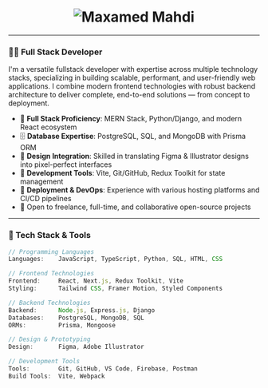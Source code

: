 <h1 align="center">
  <img src="https://readme-typing-svg.demolab.com?font=Fira+Code&size=28&pause=1000&color=36BCF7&center=true&vCenter=true&width=500&lines=Hello+There!+I'm+Maxamed+Mahdi;" alt="Maxamed Mahdi" />
</h1>

---

### 👨‍💻 Full Stack Developer

I'm a versatile fullstack developer with expertise across multiple technology stacks, specializing in building scalable, performant, and user-friendly web applications. I combine modern frontend technologies with robust backend architecture to deliver complete, end-to-end solutions — from concept to deployment.

- 🎯 **Full Stack Proficiency**: MERN Stack, Python/Django, and modern React ecosystem
- 🗄️ **Database Expertise**: PostgreSQL, SQL, and MongoDB with Prisma ORM
- 🎨 **Design Integration**: Skilled in translating Figma & Illustrator designs into pixel-perfect interfaces
- 🔧 **Development Tools**: Vite, Git/GitHub, Redux Toolkit for state management
- 🚀 **Deployment & DevOps**: Experience with various hosting platforms and CI/CD pipelines
- 🤝 Open to freelance, full-time, and collaborative open-source projects

---

### 💼 Tech Stack & Tools

```ts
// Programming Languages
Languages:    JavaScript, TypeScript, Python, SQL, HTML, CSS

// Frontend Technologies
Frontend:     React, Next.js, Redux Toolkit, Vite
Styling:      Tailwind CSS, Framer Motion, Styled Components

// Backend Technologies
Backend:      Node.js, Express.js, Django
Databases:    PostgreSQL, MongoDB, SQL
ORMs:         Prisma, Mongoose

// Design & Prototyping
Design:       Figma, Adobe Illustrator

// Development Tools
Tools:        Git, GitHub, VS Code, Firebase, Postman
Build Tools:  Vite, Webpack
